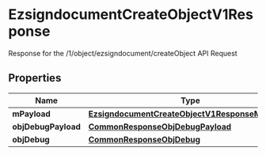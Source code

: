 

# EzsigndocumentCreateObjectV1Response

Response for the /1/object/ezsigndocument/createObject API Request

## Properties

Name | Type | Description | Notes
------------ | ------------- | ------------- | -------------
**mPayload** | [**EzsigndocumentCreateObjectV1ResponseMPayload**](EzsigndocumentCreateObjectV1ResponseMPayload.md) |  | 
**objDebugPayload** | [**CommonResponseObjDebugPayload**](CommonResponseObjDebugPayload.md) |  |  [optional]
**objDebug** | [**CommonResponseObjDebug**](CommonResponseObjDebug.md) |  |  [optional]



